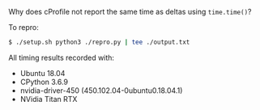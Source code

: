 Why does cProfile not report the same time as deltas using `time.time()`?

To repro:

```sh
$ ./setup.sh python3 ./repro.py | tee ./output.txt
```

All timing results recorded with:

* Ubuntu 18.04
* CPython 3.6.9
* nvidia-driver-450 (450.102.04-0ubuntu0.18.04.1)
* NVidia Titan RTX
